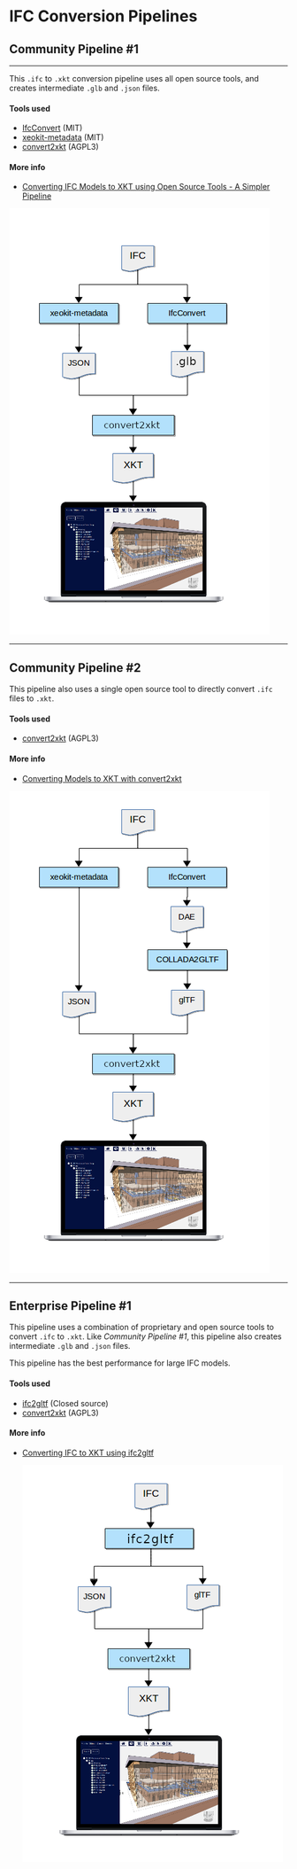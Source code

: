 # IFC Conversion Pipelines


## Community Pipeline #1

---

This ````.ifc```` to ````.xkt```` conversion pipeline uses all open source tools, and creates intermediate ````.glb```` and ````.json```` files.

#### Tools used

* [IfcConvert](http://ifcopenshell.org/ifcconvert) (MIT)
* [xeokit-metadata](https://github.com/bimspot/xeokit-metadata) (MIT) 
* [convert2xkt](https://github.com/xeokit/xeokit-convert) (AGPL3) 

#### More info

* [Converting IFC Models to XKT using Open Source Tools - A Simpler Pipeline](https://www.notion.so/xeokit/Converting-IFC-Models-to-XKT-using-Open-Source-Tools-A-Simpler-Pipeline-02d45ba457eb4f808f63bcacb71a4fb3)

![](assets/oss_xkt_conversion_v2.png)


---

## Community Pipeline #2

This pipeline also uses a single open source tool to directly convert ````.ifc```` files to ````.xkt````.

#### Tools used

*  [convert2xkt](https://github.com/xeokit/xeokit-convert) (AGPL3)

#### More info

* [Converting Models to XKT with convert2xkt](https://www.notion.so/xeokit/Converting-Models-to-XKT-with-convert2xkt-fa567843313f4db8a7d6535e76da9380)

![](assets/oss_xkt_conversion.png)

---

## Enterprise Pipeline #1

This pipeline uses a combination of proprietary and open source tools to convert ````.ifc```` to ````.xkt````.  Like *Community Pipeline #1*, this pipeline also creates intermediate ````.glb```` and ````.json```` files. 

This pipeline has the best performance for large IFC models.

#### Tools used

* [ifc2gltf](https://creoox.com/en/contact/) (Closed source)
* [convert2xkt](https://github.com/xeokit/xeokit-convert) (AGPL3)

#### More info

* [Converting IFC to XKT using ifc2gltf](https://www.notion.so/xeokit/Converting-IFC-to-XKT-using-ifc2gltf-a2e0005d00dc4f22b648f1237bc3245d)

  ![](assets/creoox_oss_xkt_conversion.png)
